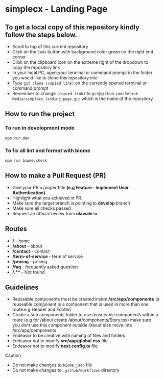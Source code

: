 # simplecx - Landing Page

## To get a local copy of this repository kindly follow the steps below.

- Scroll to top of this current repository
- Click on the `Code` button with background color green on the right end corner
- Click on the clipboard icon on the extreme right of the dropdown to copy the repository link
- In your local PC, open your terminal or command prompt in the folder you would like to clone this repository into
- Type `git clone (copied link)` on the currently opened terminal or command prompt
- Remember to change `(copied link)` to `git@github.com:Retink-Media/simplecx_landing_page.git` which is the name of the repository

## How to run the project

### To run in development mode

`npm run dev`

### To fix all lint and format with biome

`npm run biome:check`

## How to make a Pull Request (PR)

- Give your PR a proper title **(e.g Feature - Implement User Authentication)**
- Highlight what you achieved in PR.
- Make sure the target branch is pointing to **develop** branch
- Make sure all checks passed
- Request an official review from **olawale-o**

## Routes

- **/** - home
- **/about** - about
- **/contact** - contact
- **/term-of-service** - term of service
- **/pricing** - pricing
- **/faq** - frequently asked question
- **/.\*\*** - Not found

## Guidelines

- Reuseable components must be created inside **/src/app/components** (a reuseable component is a component that is used in more than one route e.g Header and Footer)
- Create a sub components folder to use reusueable components within a route (e.g for /about create /about/components/Story.tsx) make sure you dont use this component outside /about else move into /src/app/components
- Endeavor to be creative with naming of files and folders
- Endeavor not to modify **src/app/global.css** file
- Endeavor not to modify **next.config.ts** file

> [!CAUTION]
>
> - Do not make changes to `biome.json` file
> - Do not make changes to `.github/workflows` directory
